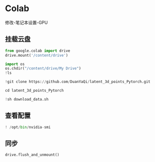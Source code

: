 # Colab

修改-笔记本设置-GPU



## 挂载云盘

```python
from google.colab import drive
drive.mount('/content/drive')
```



```python
import os
os.chdir("/content/drive/My Drive")
!ls

!git clone https://github.com/DuanYaQi/latent_3d_points_Pytorch.git

cd latent_3d_points_Pytorch

!sh download_data.sh
```





## 查看配置

```python
! /opt/bin/nvidia-smi
```



## 同步

```python
drive.flush_and_unmount()
```

